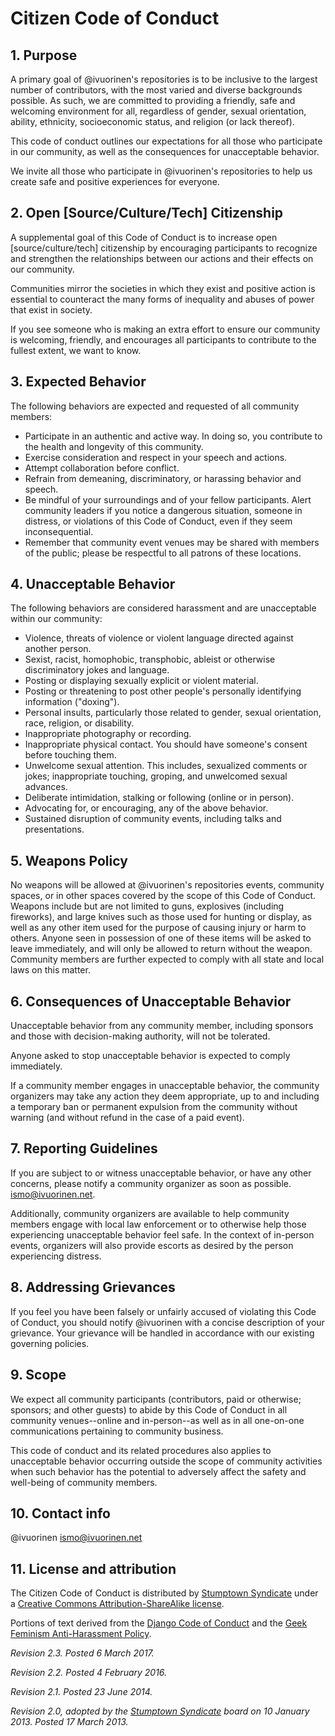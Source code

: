 # Citizen Code of Conduct

## 1. Purpose

A primary goal of @ivuorinen's repositories is to be inclusive to the largest number
of contributors, with the most varied and diverse backgrounds possible.
As such, we are committed to providing a friendly, safe and welcoming environment
for all, regardless of gender, sexual orientation, ability, ethnicity, socioeconomic
status, and religion (or lack thereof).

This code of conduct outlines our expectations for all those who participate in our
community, as well as the consequences for unacceptable behavior.

We invite all those who participate in @ivuorinen's repositories to help us
create safe and positive experiences for everyone.

## 2. Open [Source/Culture/Tech] Citizenship

A supplemental goal of this Code of Conduct is to increase open [source/culture/tech]
citizenship by encouraging participants to recognize and strengthen the relationships
between our actions and their effects on our community.

Communities mirror the societies in which they exist and positive action is essential
to counteract the many forms of inequality and abuses of power that exist in society.

If you see someone who is making an extra effort to ensure our community is welcoming,
friendly, and encourages all participants to contribute to the fullest extent, we want to know.

## 3. Expected Behavior

The following behaviors are expected and requested of all community members:

* Participate in an authentic and active way. In doing so, you contribute to the health
  and longevity of this community.
* Exercise consideration and respect in your speech and actions.
* Attempt collaboration before conflict.
* Refrain from demeaning, discriminatory, or harassing behavior and speech.
* Be mindful of your surroundings and of your fellow participants. Alert community leaders
  if you notice a dangerous situation, someone in distress, or violations of this Code of Conduct, even if they seem inconsequential.
* Remember that community event venues may be shared with members of the public;
  please be respectful to all patrons of these locations.

## 4. Unacceptable Behavior

The following behaviors are considered harassment and are unacceptable within our community:

* Violence, threats of violence or violent language directed against another person.
* Sexist, racist, homophobic, transphobic, ableist or otherwise discriminatory jokes and language.
* Posting or displaying sexually explicit or violent material.
* Posting or threatening to post other people's personally identifying information ("doxing").
* Personal insults, particularly those related to gender, sexual orientation, race,
  religion, or disability.
* Inappropriate photography or recording.
* Inappropriate physical contact. You should have someone's consent before touching them.
* Unwelcome sexual attention. This includes, sexualized comments or jokes;
  inappropriate touching, groping, and unwelcomed sexual advances.
* Deliberate intimidation, stalking or following (online or in person).
* Advocating for, or encouraging, any of the above behavior.
* Sustained disruption of community events, including talks and presentations.

## 5. Weapons Policy

No weapons will be allowed at @ivuorinen's repositories events, community spaces, or in
other spaces covered by the scope of this Code of Conduct. Weapons include but are not
limited to guns, explosives (including fireworks), and large knives such as those used
for hunting or display, as well as any other item used for the purpose of causing injury
or harm to others. Anyone seen in possession of one of these items will be asked to leave
immediately, and will only be allowed to return without the weapon. Community members are
further expected to comply with all state and local laws on this matter.

## 6. Consequences of Unacceptable Behavior

Unacceptable behavior from any community member, including sponsors and those with
decision-making authority, will not be tolerated.

Anyone asked to stop unacceptable behavior is expected to comply immediately.

If a community member engages in unacceptable behavior, the community organizers may take
any action they deem appropriate, up to and including a temporary ban or permanent expulsion
from the community without warning (and without refund in the case of a paid event).

## 7. Reporting Guidelines

If you are subject to or witness unacceptable behavior, or have any other concerns,
please notify a community organizer as soon as possible. <ismo@ivuorinen.net>.

Additionally, community organizers are available to help community members engage with local
law enforcement or to otherwise help those experiencing unacceptable behavior feel safe.
In the context of in-person events, organizers will also provide escorts as desired
by the person experiencing distress.

## 8. Addressing Grievances

If you feel you have been falsely or unfairly accused of violating this Code of Conduct,
you should notify @ivuorinen with a concise description of your grievance. Your grievance
will be handled in accordance with our existing governing policies.

## 9. Scope

We expect all community participants (contributors, paid or otherwise; sponsors; and other guests)
to abide by this Code of Conduct in all community venues--online and in-person--as well as
in all one-on-one communications pertaining to community business.

This code of conduct and its related procedures also applies to unacceptable behavior
occurring outside the scope of community activities when such behavior has the potential
to adversely affect the safety and well-being of community members.

## 10. Contact info

@ivuorinen
<ismo@ivuorinen.net>

## 11. License and attribution

The Citizen Code of Conduct is distributed by [Stumptown Syndicate][st] under a
[Creative Commons Attribution-ShareAlike license](http://creativecommons.org/licenses/by-sa/3.0/).

Portions of text derived from the [Django Code of Conduct](https://www.djangoproject.com/conduct/)
and the [Geek Feminism Anti-Harassment Policy](http://geekfeminism.wikia.com/wiki/Conference_anti-harassment/Policy).

_Revision 2.3. Posted 6 March 2017._

_Revision 2.2. Posted 4 February 2016._

_Revision 2.1. Posted 23 June 2014._

_Revision 2.0, adopted by the [Stumptown Syndicate][st] board on 10 January 2013. Posted 17 March 2013._

[st]: https://github.com/stumpsyn/
